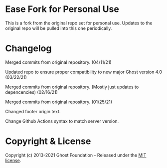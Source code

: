 # Ease Fork for Personal Use

This is a fork from the original repo set for personal use. Updates to the original repo will be pulled into this one periodically.

# Changelog

Merged commits from original repository. (04/11/21)

Updated repo to ensure proper compatibility to new major Ghost version 4.0 (03/22/21)

Merged commits from original repository. (Mostly just updates to depencencies) (02/16/21)

Merged commits from original repository. (01/25/21)

Changed footer origin text.

Change Github Actions syntax to match server version.

# Copyright & License

Copyright (c) 2013-2021 Ghost Foundation - Released under the [MIT license](LICENSE).
